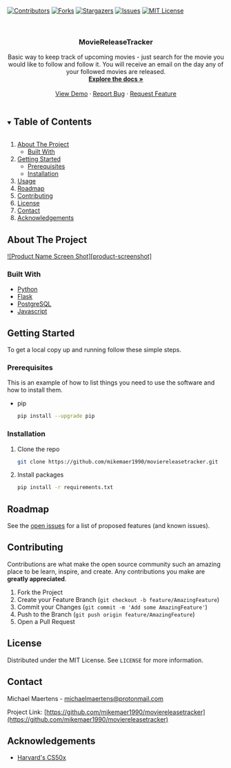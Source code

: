[![Contributors][contributors-shield]][contributors-url]
[![Forks][forks-shield]][forks-url]
[![Stargazers][stars-shield]][stars-url]
[![Issues][issues-shield]][issues-url]
[![MIT License][license-shield]][license-url]

<!-- PROJECT LOGO -->
<br />
<p align="center">
  <h3 align="center">MovieReleaseTracker</h3>

  <p align="center">
    Basic way to keep track of upcoming movies - just search for the movie you would like to follow and follow it. You will receive an email on the day any of your followed movies are released.
    <br />
    <a href="https://github.com/mikemaer1990/moviereleasetracker"><strong>Explore the docs »</strong></a>
    <br />
    <br />
    <a href="https://moviereleasetracker.herokuapp.com">View Demo</a>
    ·
    <a href="https://github.com/mikemaer1990/moviereleasetracker/issues">Report Bug</a>
    ·
    <a href="https://github.com/mikemaer1990/moviereleasetracker/issues">Request Feature</a>
  </p>
</p>

<!-- TABLE OF CONTENTS -->
<details open="open">
  <summary><h2 style="display: inline-block">Table of Contents</h2></summary>
  <ol>
    <li>
      <a href="#about-the-project">About The Project</a>
      <ul>
        <li><a href="#built-with">Built With</a></li>
      </ul>
    </li>
    <li>
      <a href="#getting-started">Getting Started</a>
      <ul>
        <li><a href="#prerequisites">Prerequisites</a></li>
        <li><a href="#installation">Installation</a></li>
      </ul>
    </li>
    <li><a href="#usage">Usage</a></li>
    <li><a href="#roadmap">Roadmap</a></li>
    <li><a href="#contributing">Contributing</a></li>
    <li><a href="#license">License</a></li>
    <li><a href="#contact">Contact</a></li>
    <li><a href="#acknowledgements">Acknowledgements</a></li>
  </ol>
</details>

<!-- ABOUT THE PROJECT -->

## About The Project

[![Product Name Screen Shot][product-screenshot]](https://example.com)

### Built With

- [Python](https://www.python.org/)
- [Flask](https://flask.palletsprojects.com/en/1.1.x/)
- [PostgreSQL](https://www.postgresql.org/)
- [Javascript](https://developer.mozilla.org/en-US/docs/Web/javascript/)

<!-- GETTING STARTED -->

## Getting Started

To get a local copy up and running follow these simple steps.

### Prerequisites

This is an example of how to list things you need to use the software and how to install them.

- pip
  ```sh
  pip install --upgrade pip
  ```

### Installation

1. Clone the repo
   ```sh
   git clone https://github.com/mikemaer1990/moviereleasetracker.git
   ```
2. Install packages
   ```sh
   pip install -r requirements.txt
   ```

<!-- USAGE EXAMPLES -->

<!-- ## Usage

Use this space to show useful examples of how a project can be used. Additional screenshots, code examples and demos work well in this space. You may also link to more resources. -->

<!-- ROADMAP -->

## Roadmap

See the [open issues](https://github.com/mikemaer1990/moviereleasetracker/issues) for a list of proposed features (and known issues).

<!-- CONTRIBUTING -->

## Contributing

Contributions are what make the open source community such an amazing place to be learn, inspire, and create. Any contributions you make are **greatly appreciated**.

1. Fork the Project
2. Create your Feature Branch (`git checkout -b feature/AmazingFeature`)
3. Commit your Changes (`git commit -m 'Add some AmazingFeature'`)
4. Push to the Branch (`git push origin feature/AmazingFeature`)
5. Open a Pull Request

<!-- LICENSE -->

## License

Distributed under the MIT License. See `LICENSE` for more information.

<!-- CONTACT -->

## Contact

Michael Maertens - [michaelmaertens@protonmail.com](mailto:michaelmaertens@protonmail.com)

Project Link: [https://github.com/mikemaer1990/moviereleasetracker](https://github.com/mikemaer1990/moviereleasetracker)

<!-- ACKNOWLEDGEMENTS -->

## Acknowledgements

- [Harvard's CS50x](https://cs50.harvard.edu/x/2021/)

<!-- MARKDOWN LINKS & IMAGES -->
<!-- https://www.markdownguide.org/basic-syntax/#reference-style-links -->

[contributors-shield]: https://img.shields.io/github/contributors/mikemaer1990/moviereleasetracker.svg?style=for-the-badge
[contributors-url]: https://github.com/mikemaer1990/moviereleasetracker/graphs/contributors
[forks-shield]: https://img.shields.io/github/forks/mikemaer1990/moviereleasetracker.svg?style=for-the-badge
[forks-url]: https://github.com/mikemaer1990/moviereleasetracker/network/members
[stars-shield]: https://img.shields.io/github/stars/mikemaer1990/moviereleasetracker.svg?style=for-the-badge
[stars-url]: https://github.com/mikemaer1990/moviereleasetracker/stargazers
[issues-shield]: https://img.shields.io/github/issues/mikemaer1990/moviereleasetracker.svg?style=for-the-badge
[issues-url]: https://github.com/mikemaer1990/moviereleasetracker/issues
[license-shield]: https://img.shields.io/github/license/mikemaer1990/moviereleasetracker.svg?style=for-the-badge
[license-url]: https://github.com/mikemaer1990/moviereleasetracker/blob/master/LICENSE.txt

